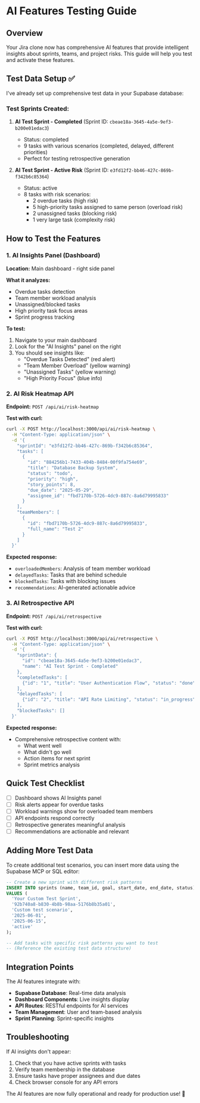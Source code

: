 # AI Features Testing Guide

## Overview

Your Jira clone now has comprehensive AI features that provide intelligent insights about sprints, teams, and project risks. This guide will help you test and activate these features.

## Test Data Setup ✅

I've already set up comprehensive test data in your Supabase database:

### Test Sprints Created:

1. **AI Test Sprint - Completed** (Sprint ID: `cbeae18a-3645-4a5e-9ef3-b200e01edac3`)

   - Status: completed
   - 9 tasks with various scenarios (completed, delayed, different priorities)
   - Perfect for testing retrospective generation

2. **AI Test Sprint - Active Risk** (Sprint ID: `e3fd12f2-bb46-427c-869b-f342b6c85364`)
   - Status: active
   - 8 tasks with risk scenarios:
     - 2 overdue tasks (high risk)
     - 5 high-priority tasks assigned to same person (overload risk)
     - 2 unassigned tasks (blocking risk)
     - 1 very large task (complexity risk)

## How to Test the Features

### 1. AI Insights Panel (Dashboard)

**Location:** Main dashboard - right side panel

**What it analyzes:**

- Overdue tasks detection
- Team member workload analysis
- Unassigned/blocked tasks
- High priority task focus areas
- Sprint progress tracking

**To test:**

1. Navigate to your main dashboard
2. Look for the "AI Insights" panel on the right
3. You should see insights like:
   - "Overdue Tasks Detected" (red alert)
   - "Team Member Overload" (yellow warning)
   - "Unassigned Tasks" (yellow warning)
   - "High Priority Focus" (blue info)

### 2. AI Risk Heatmap API

**Endpoint:** `POST /api/ai/risk-heatmap`

**Test with curl:**

```bash
curl -X POST http://localhost:3000/api/ai/risk-heatmap \
  -H "Content-Type: application/json" \
  -d '{
    "sprintId": "e3fd12f2-bb46-427c-869b-f342b6c85364",
    "tasks": [
      {
        "id": "884256b1-7433-404b-8484-00f9fa754e69",
        "title": "Database Backup System",
        "status": "todo",
        "priority": "high",
        "story_points": 8,
        "due_date": "2025-05-29",
        "assignee_id": "fbd7170b-5726-4dc9-887c-8a6d79995833"
      }
    ],
    "teamMembers": [
      {
        "id": "fbd7170b-5726-4dc9-887c-8a6d79995833",
        "full_name": "Test 2"
      }
    ]
  }'
```

**Expected response:**

- `overloadedMembers`: Analysis of team member workload
- `delayedTasks`: Tasks that are behind schedule
- `blockedTasks`: Tasks with blocking issues
- `recommendations`: AI-generated actionable advice

### 3. AI Retrospective API

**Endpoint:** `POST /api/ai/retrospective`

**Test with curl:**

```bash
curl -X POST http://localhost:3000/api/ai/retrospective \
  -H "Content-Type: application/json" \
  -d '{
    "sprintData": {
      "id": "cbeae18a-3645-4a5e-9ef3-b200e01edac3",
      "name": "AI Test Sprint - Completed"
    },
    "completedTasks": [
      {"id": "1", "title": "User Authentication Flow", "status": "done"}
    ],
    "delayedTasks": [
      {"id": "2", "title": "API Rate Limiting", "status": "in_progress"}
    ],
    "blockedTasks": []
  }'
```

**Expected response:**

- Comprehensive retrospective content with:
  - What went well
  - What didn't go well
  - Action items for next sprint
  - Sprint metrics analysis

## Quick Test Checklist

- [ ] Dashboard shows AI Insights panel
- [ ] Risk alerts appear for overdue tasks
- [ ] Workload warnings show for overloaded team members
- [ ] API endpoints respond correctly
- [ ] Retrospective generates meaningful analysis
- [ ] Recommendations are actionable and relevant

## Adding More Test Data

To create additional test scenarios, you can insert more data using the Supabase MCP or SQL editor:

```sql
-- Create a new sprint with different risk patterns
INSERT INTO sprints (name, team_id, goal, start_date, end_date, status)
VALUES (
  'Your Custom Test Sprint',
  '92b740a8-b830-4b8b-98aa-5176b8b35a01',
  'Custom test scenario',
  '2025-06-01',
  '2025-06-15',
  'active'
);

-- Add tasks with specific risk patterns you want to test
-- (Reference the existing test data structure)
```

## Integration Points

The AI features integrate with:

- **Supabase Database**: Real-time data analysis
- **Dashboard Components**: Live insights display
- **API Routes**: RESTful endpoints for AI services
- **Team Management**: User and team-based analysis
- **Sprint Planning**: Sprint-specific insights

## Troubleshooting

If AI insights don't appear:

1. Check that you have active sprints with tasks
2. Verify team membership in the database
3. Ensure tasks have proper assignees and due dates
4. Check browser console for any API errors

The AI features are now fully operational and ready for production use! 🚀
